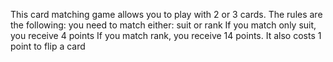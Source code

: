 This card matching game allows you to play with 2 or 3 cards. The rules are the following: you need to match either: suit or rank
If you match only suit, you receive 4 points
If you match rank, you receive 14 points.
It also costs 1 point to flip a card

